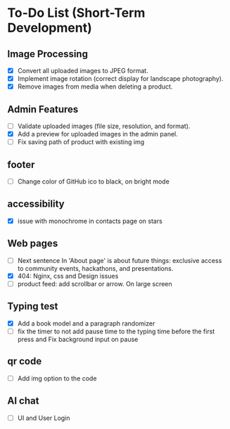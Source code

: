 # To-Do List (Short-Term Development)

## **Image Processing**
- [x] Convert all uploaded images to JPEG format.
- [x] Implement image rotation (correct display for landscape photography).
- [x] Remove images from media when deleting a product.

## **Admin Features**
- [ ] Validate uploaded images (file size, resolution, and format).
- [x] Add a preview for uploaded images in the admin panel.
- [ ] Fix saving path of product with existing img

## **footer**
- [ ] Change color of GitHub ico to black, on bright mode

## **accessibility**
- [x] issue with monochrome in contacts page on stars

## **Web pages**
- [ ] Next sentence In 'About page' is about future things: exclusive access to community events, hackathons, and presentations.
- [x] 404: Nginx, css and Design issues
- [ ] product feed: add scrollbar or arrow. On large screen

## Typing test
- [X] Add a book model and a paragraph randomizer
- [ ] fix the timer to not add pause time to the typing time before the first press and Fix background input on pause

## qr code
- [ ] Add img option to the code

## AI chat
- [ ] UI and User Login

